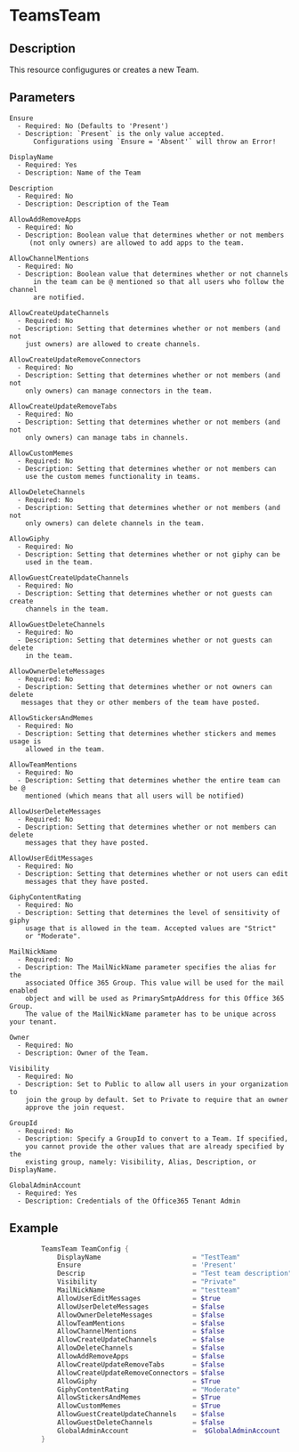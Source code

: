 # TeamsTeam

## Description

This resource configugures or creates a new Team.

## Parameters

    Ensure
      - Required: No (Defaults to 'Present')
      - Description: `Present` is the only value accepted.
          Configurations using `Ensure = 'Absent'` will throw an Error!

    DisplayName
      - Required: Yes
      - Description: Name of the Team

    Description
      - Required: No
      - Description: Description of the Team

    AllowAddRemoveApps
      - Required: No
      - Description: Boolean value that determines whether or not members
         (not only owners) are allowed to add apps to the team.

    AllowChannelMentions
      - Required: No
      - Description: Boolean value that determines whether or not channels
          in the team can be @ mentioned so that all users who follow the channel
          are notified.

    AllowCreateUpdateChannels
      - Required: No
      - Description: Setting that determines whether or not members (and not
        just owners) are allowed to create channels.

    AllowCreateUpdateRemoveConnectors
      - Required: No
      - Description: Setting that determines whether or not members (and not
        only owners) can manage connectors in the team.

    AllowCreateUpdateRemoveTabs
      - Required: No
      - Description: Setting that determines whether or not members (and not
        only owners) can manage tabs in channels.

    AllowCustomMemes
      - Required: No
      - Description: Setting that determines whether or not members can
        use the custom memes functionality in teams.

    AllowDeleteChannels
      - Required: No
      - Description: Setting that determines whether or not members (and not
        only owners) can delete channels in the team.

    AllowGiphy
      - Required: No
      - Description: Setting that determines whether or not giphy can be
        used in the team.

    AllowGuestCreateUpdateChannels
      - Required: No
      - Description: Setting that determines whether or not guests can create
        channels in the team.

    AllowGuestDeleteChannels
      - Required: No
      - Description: Setting that determines whether or not guests can delete
        in the team.

    AllowOwnerDeleteMessages
      - Required: No
      - Description: Setting that determines whether or not owners can delete
       messages that they or other members of the team have posted.

    AllowStickersAndMemes
      - Required: No
      - Description: Setting that determines whether stickers and memes usage is
        allowed in the team.

    AllowTeamMentions
      - Required: No
      - Description: Setting that determines whether the entire team can be @
        mentioned (which means that all users will be notified)

    AllowUserDeleteMessages
      - Required: No
      - Description: Setting that determines whether or not members can delete
        messages that they have posted.

    AllowUserEditMessages
      - Required: No
      - Description: Setting that determines whether or not users can edit
        messages that they have posted.

    GiphyContentRating
      - Required: No
      - Description: Setting that determines the level of sensitivity of giphy
        usage that is allowed in the team. Accepted values are "Strict"
        or "Moderate".

    MailNickName
      - Required: No
      - Description: The MailNickName parameter specifies the alias for the
        associated Office 365 Group. This value will be used for the mail enabled
        object and will be used as PrimarySmtpAddress for this Office 365 Group.
        The value of the MailNickName parameter has to be unique across your tenant.

    Owner
      - Required: No
      - Description: Owner of the Team.

    Visibility
      - Required: No
      - Description: Set to Public to allow all users in your organization to
        join the group by default. Set to Private to require that an owner
        approve the join request.

    GroupId
      - Required: No
      - Description: Specify a GroupId to convert to a Team. If specified,
        you cannot provide the other values that are already specified by the
        existing group, namely: Visibility, Alias, Description, or DisplayName.

    GlobalAdminAccount
      - Required: Yes
      - Description: Credentials of the Office365 Tenant Admin

## Example

```PowerShell
        TeamsTeam TeamConfig {
            DisplayName                       = "TestTeam"
            Ensure                            = 'Present'
            Descrip                           = "Test team description"
            Visibility                        = "Private"
            MailNickName                      = "testteam"
            AllowUserEditMessages             = $true
            AllowUserDeleteMessages           = $false
            AllowOwnerDeleteMessages          = $false
            AllowTeamMentions                 = $false
            AllowChannelMentions              = $false
            AllowCreateUpdateChannels         = $false
            AllowDeleteChannels               = $false
            AllowAddRemoveApps                = $false
            AllowCreateUpdateRemoveTabs       = $false
            AllowCreateUpdateRemoveConnectors = $false
            AllowGiphy                        = $True
            GiphyContentRating                = "Moderate"
            AllowStickersAndMemes             = $True
            AllowCustomMemes                  = $True
            AllowGuestCreateUpdateChannels    = $false
            AllowGuestDeleteChannels          = $false
            GlobalAdminAccount                =  $GlobalAdminAccount
        }
```
